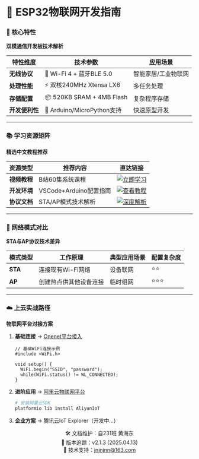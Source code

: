 # 📶 ESP32物联网开发指南

### 🌟 核心特性
**双模通信开发板技术解析**  

| 特性维度       | 技术参数                  | 应用场景          |
|----------------|--------------------------|------------------|
| **无线协议**   | 🎯 Wi-Fi 4 + 蓝牙BLE 5.0  | 智能家居/工业物联网 |
| **处理性能**   | ⚡ 双核240MHz Xtensa LX6  | 多任务处理        |
| **存储配置**   | 📦 520KB SRAM + 4MB Flash | 复杂程序存储      |
| **开发便利性** | 🔧 Arduino/MicroPython支持 | 快速原型开发      |

---

### 📚 学习资源矩阵
**精选中文教程推荐**  

| 资源类型       | 推荐内容                  | 直达链接                  |
|----------------|--------------------------|--------------------------|
| **视频教程**   | B站60集系统课程          | [![立即学习](https://img.shields.io/badge/B站-FF69B4?style=flat-square)](https://www.bilibili.com/video/BV1RM4y1a7J5) |
| **开发环境**   | VSCode+Arduino配置指南    | [![查看教程](https://img.shields.io/badge/CSDN-32CD32?style=flat-square)](https://blog.csdn.net/example) |
| **协议文档**   | STA/AP模式技术解析        | [![深度解析](https://img.shields.io/badge/技术博客-0084FF?style=flat-square)](https://blog.csdn.net/luolt42/article/details/132663190) |

---

### 📡 网络模式对比
**STA与AP协议技术差异**  

| 模式类型 | 工作原理              | 典型应用场景      | 配置复杂度  |
|----------|-----------------------|------------------|------------|
| **STA**  | 连接现有Wi-Fi网络     | 设备联网          | ⭐⭐        |
| **AP**   | 创建热点供其他设备连接 | 临时组网          | ⭐⭐⭐       |

---

### ☁️ 上云实战路径
**物联网平台对接方案**  

1. **基础连接** → [Onenet平台接入](https://www.bilibili.com/video/BV1NV411c7VE)
   ```arduino
   // 基础WiFi连接示例
   #include <WiFi.h>
   
   void setup() {
     WiFi.begin("SSID", "password");
     while(WiFi.status() != WL_CONNECTED);
   }
   ```

2. **进阶应用** → [阿里云物联网平台](https://www.bilibili.com/video/BV1Xz4y1n7Uh)  
   ```bash
   # 安装阿里云SDK
   platformio lib install AliyunIoT
   ```

3. **企业方案** → 腾讯云IoT Explorer（开发中...）

<p align="center">
🛠️ 文档维护：自231班 黄海东<br/>
📅 版本追踪：v2.1.3 (2025.04.13)<br/>
📧 技术支持：<a href="mailto:jnjnjnn@163.com">jnjnjnn@163.com</a>
</p>
